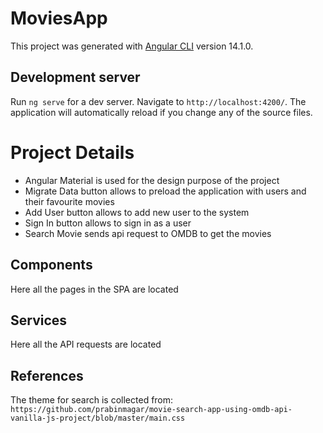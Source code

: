 # MoviesApp

This project was generated with [Angular CLI](https://github.com/angular/angular-cli) version 14.1.0.

## Development server

Run `ng serve` for a dev server. Navigate to `http://localhost:4200/`. The application will automatically reload if you change any of the source files.

# Project Details
- Angular Material is used for the design purpose of the project
- Migrate Data button allows to preload the application with users and their favourite movies
- Add User button allows to add new user to the system
- Sign In button allows to sign in as a user
- Search Movie sends api request to OMDB to get the movies
## Components
Here all the pages in the SPA are located
## Services
Here all the API requests are located



## References
The theme for search is collected from: `https://github.com/prabinmagar/movie-search-app-using-omdb-api-vanilla-js-project/blob/master/main.css`

